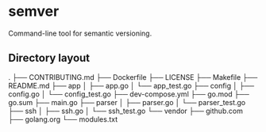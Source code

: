 # semver

Command-line tool for semantic versioning.

## Directory layout

.
├── CONTRIBUTING.md
├── Dockerfile
├── LICENSE
├── Makefile
├── README.md
├── app
│   ├── app.go
│   └── app_test.go
├── config
│   ├── config.go
│   └── config_test.go
├── dev-compose.yml
├── go.mod
├── go.sum
├── main.go
├── parser
│   ├── parser.go
│   └── parser_test.go
├── ssh
│   ├── ssh.go
│   └── ssh_test.go
└── vendor
    ├── github.com
    ├── golang.org
    └── modules.txt
